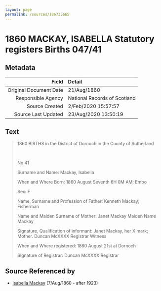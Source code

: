 ```yaml
---
layout: page
permalink: /sources/s86735665
---
```


# 1860 MACKAY, ISABELLA Statutory registers Births 047/41

## Metadata

Field | Detail
---:|:---
Original Document Date | 21/Aug/1860
Responsible Agency | National Records of Scotland
Source Created | 2/Feb/2020 15:57:57
Source Last Updated | 23/Aug/2020 13:50:19

## Text

> 1860 BIRTHS in the District of Dornoch in the County of Sutherland
>
> <br/>
>
> No 41
>
> Surname and Name: Mackay, Isabella
>
> When and Where Born: 1860 August Seventh 6H 0M AM; Embo
>
> Sex: F
>
> Name, Surname and Profession of Father: Kenneth Mackay; Fisherman
>
> Name and Maiden Surname of Mother: Janet Mackay Maiden Name Mackay
>
> Signature, Qualification of informant: Janet Mackay, her X mark; Mother. Duncan McXXXX Registrar Witness
>
> When and Where registered: 1860 August 21st at Dornoch
>
> Signature of Registrar: Duncan McXXXX Registrar
>

## Source Referenced by

* [Isabella Mackay](../people/@32797554@-isabella-mackay-b1860-8-7-d1923.md) (7/Aug/1860 - after 1923)
